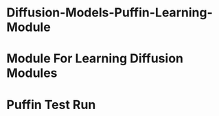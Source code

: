 # Diffusion-Models-Puffin-Learning-Module
# Module For Learning Diffusion Modules 
# Puffin Test Run
